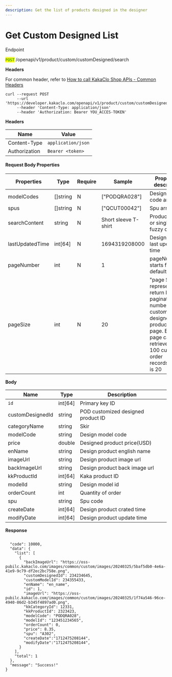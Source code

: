 ```yaml
---
description: Get the list of products designed in the designer
---
```


# Get Custom Designed List

Endpoint

<mark style="color:green;">`POST`</mark> /openapi/v1/product/custom/customDesigned/search

**Headers**

For common header, refer to [How to call KakaClo Shop APIs - Common Headers](https://docs.kakaclo.com/kuai-su-kai-shi)

```
curl --request POST
     --url 'https://developer.kakaclo.com/openapi/v1/product/custom/customDesigned/search'
     --header 'Content-Type: application/json'
     --header 'Authorization: Bearer YOU_ACCES-TOKEN'
```

**Headers**

| Name          | Value              |
| ------------- | ------------------ |
| Content-Type  | `application/json` |
| Authorization | `Bearer <token>`   |

#### Request Body Properties <a href="#response-parameter-1" id="response-parameter-1"></a>

<table><thead><tr><th>Properties</th><th width="92">Type</th><th width="83">Require</th><th width="165">Sample</th><th>Properties description</th></tr></thead><tbody><tr><td>modelCodes</td><td>[]string</td><td>N</td><td>["PODQRA028"]</td><td>Design model code array</td></tr><tr><td>spus</td><td>[]string</td><td>N</td><td>["QCUT00042"]</td><td>Spu array</td></tr><tr><td>searchContent</td><td>string</td><td>N</td><td>Short sleeve T-shirt</td><td>Product name or single spu, fuzzy query</td></tr><tr><td>lastUpdatedTime</td><td>int[64]</td><td>N</td><td>1694319208000</td><td>Design model last updated time</td></tr><tr><td>pageNumber</td><td>int</td><td>N</td><td>1</td><td>pageNumber starts from 1, default is 1</td></tr><tr><td>pageSize</td><td>int</td><td>N</td><td>20</td><td>"page Size" represents the return list pagination, the number of custom designed product per page. Each page can retrieve up to 100 custom order records.default is 20</td></tr></tbody></table>

**Body**

| Name             | Type     | Description                        |
| ---------------- | -------- | ---------------------------------- |
| `id`             | int\[64] | Primary key ID                     |
| customDesignedId | string   | POD customized designed product ID |
| categoryName     | string   | Skir                               |
| modelCode        | string   | Design model code                  |
| price            | double   | Designed product price(USD)        |
| enName           | string   | Design product english name        |
| imageUrl         | string   | Design product image url           |
| backImageUrl     | string   | Design product  back image url     |
| kkProductId      | int\[64] | Kaka product ID                    |
| modelId          | string   | Design model id                    |
| orderCount       | int      | Quantity of order                  |
| spu              | string   | Spu code                           |
| createDate       | int\[64] | Design product crated time         |
| modifyDate       | int\[64] | Design product update time         |

**Response**

```

  "code": 10000,
  "data": {
    "list": [
      {
        "backImageUrl": "https://oss-pubilc.kakaclo.com/images/common/custom/images/20240325/5baf5db0-4e6a-41e9-9c79-df2ec2bc758e.png",
        "customDesignedId": 234234645,
        "customModelId": 234355433,
        "enName": "en_name",
        "id": 1,
        "imageUrl": "https://oss-pubilc.kakaclo.com/images/common/custom/images/20240325/1f74a546-96ce-4940-86d2-b345f4897ad0.png",
        "kkCategoryId": 12331,
        "kkProductId": 2323423,
        "modelCode": "PODQRA028",
        "modelId": "123451234565",
        "orderCount": 0,
        "price": 8.35,
        "spu": "A302",
        "createDate":"1712475208144",
        "modifyDate":"1712475208144",
      }
    ],
    "total": 1
  },
  "message": "Success!"
}
```
